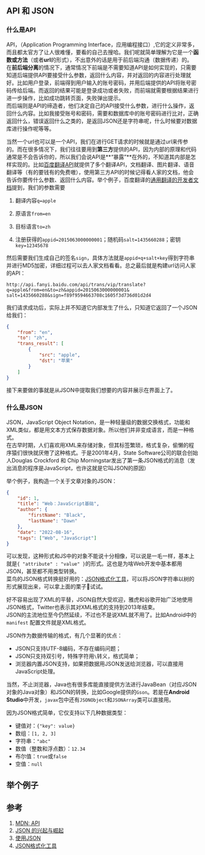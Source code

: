 ## API 和 JSON

### 什么是API

API，（Application Programming Interface，应用编程接口）,它的定义非常多，而且都太官方了让人很难懂，要看的自己去搜哈。我们呢就简单理解为它是一个**函数或方法**（或者**url**的形式），不出意外的话是用于前后端沟通（数据传递）的。  
在**前后端分离**的情况下，通常情况下前端是不需要知道API是如何实现的，只需要知道后端提供API要接受什么参数，返回什么内容，并对返回的内容进行处理就好。比如用户登录，前端得到用户输入的账号密码，并用后端提供的API将账号密码传给后端。而返回的结果可能是登录成功或者失败，而前端就需要根据结果进行进一步操作，比如成功跳转页面，失败弹出提示。  
而后端则是API的缔造者，他们决定自己的API接受什么参数，进行什么操作，返回什么内容。比如我接受账号和密码，需要和数据库中的账号密码进行比对，正确返回什么，错误返回什么之类的，是返回JSON还是字符串呢，什么时候要对数据库进行操作呢等等。

当然一个url也可以是一个API，我们在进行GET请求的时候就是通过url来传参的。而在很多情况下，我们往往要用到**第三方**提供的API，因为内部的原理和代码通常是不会告诉你的，所以我们会说API是**“暴露”**在外的，不知道其内部是怎样实现的。比如[百度翻译API](https://fanyi-api.baidu.com)就提供了多个翻译API，文档翻译、图片翻译、语音翻译等（有的要钱有的免费嗷），使用第三方API的时候记得看人家的文档，他会告诉你要传什么参数、返回什么内容。举个例子，百度翻译的[通用翻译的开发者文档](https://fanyi-api.baidu.com/doc/21)提到，我们的参数需要

1. 翻译内容`q=apple`

2. 原语言`from=en`

3. 目标语言`to=zh`

4. 注册获得的`appid=2015063000000001`；随机码`salt=1435660288`；密钥`key=12345678`

然后需要我们生成自己的签名`sign`，具体方法就是`appid+q+salt+key`得到字符串并进行MD5加密，详细过程可以去人家文档看看。总之最后就是构建url访问人家的API：

```
http://api.fanyi.baidu.com/api/trans/vip/translate?
q=apple&from=en&to=zh&appid=2015063000000001&
salt=1435660288&sign=f89f9594663708c1605f3d736d01d2d4
```

我们请求成功后，实际上并不知道它内部发生了什么，只知道它返回了一个JSON给我们：

```json
{
    "from": "en",
    "to": "zh",
    "trans_result": [
        {
            "src": "apple",
            "dst": "苹果"
        }
    ]
}
```

接下来要做的事就是从JSON中提取我们想要的内容并展示在界面上了。

### 什么是JSON

JSON，JavaScript Object Notation，是一种轻量级的数据交换格式，功能和XML类似，都是用文本方式保存数据对象。所以他们并非变成语言，而是一种格式。  
在古早时期，人们喜欢用XML来存储对象，但其标签繁琐，格式复杂，偷懒的程序猿们很快就厌倦了这种格式。于是2001年4月，State Software公司的联合创始人Douglas Crockford 和 Chip Morningstar发出了第一条JSON格式的消息（发出消息的程序是JavaScript，也许这就是它叫JSON的原因）

举个例子，我构造一个关于文章对象的JSON：

```json
{
    "id": 1,
    "title": "Web：JavaScript基础",
    "author": {
        "firstName": "Black",
        "lastName": "Dawn"
    },
    "date": "2022-08-16",
    "tags": ["Web", "JavaScript"]
}
```

可以发现，这种形式和JS中的对象不能说十分相像，可以说是一毛一样，基本上就是`{ "attribute" : "value" }`的形式。这也是为啥Web开发中基本都用JSON，甚至都不用类型转换。  
菜鸟的JSON格式转换挺好用的：[JSON格式化工具](https://c.runoob.com/front-end/53/)，可以将JSON字符串以树的形式展现出来，可以拿上面的栗子🌰试试。  

好不容易出现了XML的平替，JSON自然大受欢迎，雅虎和谷歌开始广泛地使用JSON格式，Twitter也表示其对XML格式的支持到2013年结束。  
JSON的主流地位至今仍然延续，不过也不是说XML就不用了。比如Android中的 `manifest` 配置文件就是XML格式。

JSON作为数据传输的格式，有几个显著的优点：

- JSON只支持UTF-8编码，不存在编码问题；
- JSON只支持双引号，特殊字符用`\`转义，格式简单；
- 浏览器内置JSON支持，如果把数据用JSON发送给浏览器，可以直接用JavaScript处理。

当然，不止浏览器，Java也有很多库能直接提供方法进行JavaBean（对应JSON对象的Java对象）和JSON的转换，比如Google提供的`Gson`。若是在**Android Studio**中开发，`javax`包中还有`JSONObject`和`JSONArray`类可以直接用。

因为JSON格式简单，它仅支持以下几种数据类型：

- 键值对：`{"key": value}`
- 数组：`[1, 2, 3]`
- 字符串：`"abc"`
- 数值（整数和浮点数）：`12.34`
- 布尔值：`true`或`false`
- 空值：`null`

## 举个例子

## 参考

1. [MDN: API](https://developer.mozilla.org/zh-CN/docs/Glossary/API)
2. [JSON 的兴起与崛起](https://zhuanlan.zhihu.com/p/54824115)
3. [使用JSON](https://www.liaoxuefeng.com/wiki/1252599548343744/1320418650619938)
4. [JSON格式化工具](https://c.runoob.com/front-end/53/)
